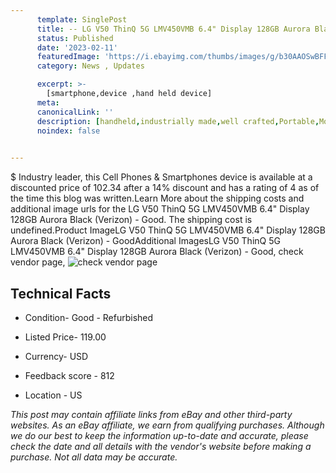 ```yaml
---
      template: SinglePost
      title: -- LG V50 ThinQ 5G LMV450VMB 6.4" Display 128GB Aurora Black (Verizon) - Good
      status: Published
      date: '2023-02-11'
      featuredImage: 'https://i.ebayimg.com/thumbs/images/g/b30AAOSwBFFjI4Xw/s-l225.jpg'
      category: News , Updates

      excerpt: >-
        [smartphone,device ,hand held device]
      meta:
      canonicalLink: ''
      description: [handheld,industrially made,well crafted,Portable,Mobile,Compact,Convenient,Lightweight,Maneuverable,Man-portable,Miniature,Carriable,Hand-held,Light,Holdable,Transportable,Mobile device,Pocket-sized,On-the-go,Wireless,Cordless,Compact size,Convenient size, smartphone,device ,hand held device]
      noindex: false

        
---
```

$
    Industry leader, this Cell Phones & Smartphones device is available at a discounted price of 102.34 after a 14% discount and has a rating of 4 as of the time this blog was written.Learn More about the shipping costs and additional image urls for the LG V50 ThinQ 5G LMV450VMB 6.4" Display 128GB Aurora Black (Verizon) - Good. The shipping cost is undefined.Product ImageLG V50 ThinQ 5G LMV450VMB 6.4" Display 128GB Aurora Black (Verizon) - GoodAdditional ImagesLG V50 ThinQ 5G LMV450VMB 6.4" Display 128GB Aurora Black (Verizon) - Good, check vendor page, ![check vendor page](https://origin-galleryplus.ebayimg.com/ws/web/144846291715_2_0_1/225x225.jpg,https://origin-galleryplus.ebayimg.com/ws/web/144846291715_3_0_1/225x225.jpg)
    
    

 ## Technical Facts 



     
      

 - Condition- Good - Refurbished 


      

 - Listed Price- 119.00 


      

 - Currency- USD 


      

 - Feedback score - 812 


      

 - Location - US 


      
      

 *_This post may contain affiliate links from eBay and other third-party websites. As an eBay affiliate, we earn from qualifying purchases. Although we do our best to keep the information up-to-date and accurate, please check the date and all details with the vendor's website before making a purchase. Not all data may be accurate._*



    
    
    
    
    
